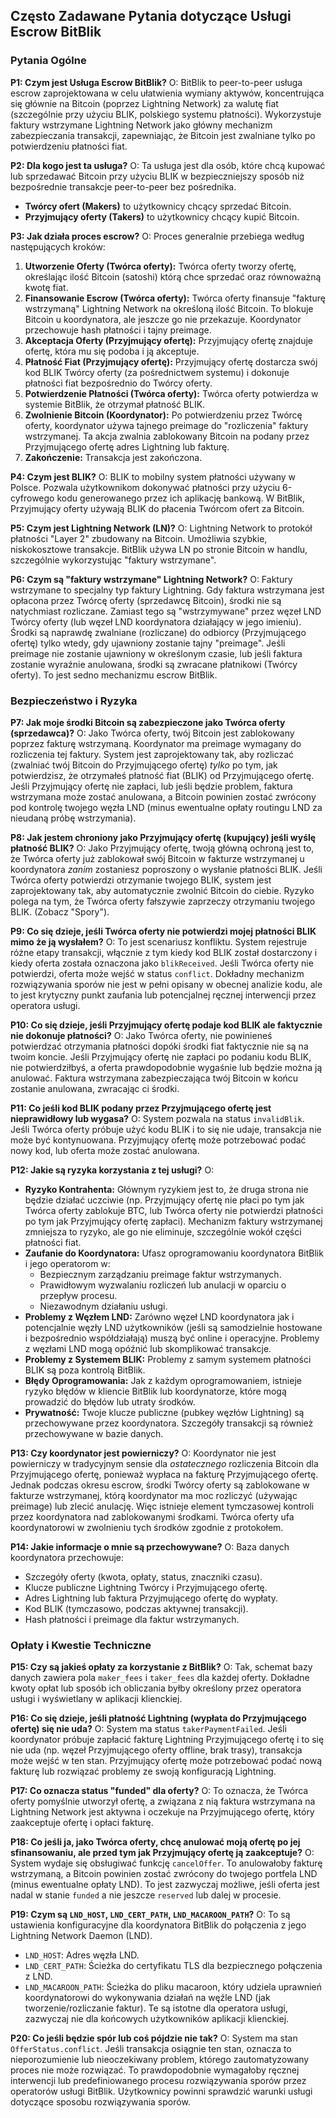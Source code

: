 ## Często Zadawane Pytania dotyczące Usługi Escrow BitBlik

### Pytania Ogólne

**P1: Czym jest Usługa Escrow BitBlik?**
O: BitBlik to peer-to-peer usługa escrow zaprojektowana w celu ułatwienia wymiany aktywów, koncentrująca się głównie na Bitcoin (poprzez Lightning Network) za walutę fiat (szczególnie przy użyciu BLIK, polskiego systemu płatności). Wykorzystuje faktury wstrzymane Lightning Network jako główny mechanizm zabezpieczania transakcji, zapewniając, że Bitcoin jest zwalniane tylko po potwierdzeniu płatności fiat.

**P2: Dla kogo jest ta usługa?**
O: Ta usługa jest dla osób, które chcą kupować lub sprzedawać Bitcoin przy użyciu BLIK w bezpieczniejszy sposób niż bezpośrednie transakcje peer-to-peer bez pośrednika.
*   **Twórcy ofert (Makers)** to użytkownicy chcący sprzedać Bitcoin.
*   **Przyjmujący oferty (Takers)** to użytkownicy chcący kupić Bitcoin.

**P3: Jak działa proces escrow?**
O: Proces generalnie przebiega według następujących kroków:
1.  **Utworzenie Oferty (Twórca oferty):** Twórca oferty tworzy ofertę, określając ilość Bitcoin (satoshi) którą chce sprzedać oraz równoważną kwotę fiat.
2.  **Finansowanie Escrow (Twórca oferty):** Twórca oferty finansuje "fakturę wstrzymaną" Lightning Network na określoną ilość Bitcoin. To blokuje Bitcoin u koordynatora, ale jeszcze go nie przekazuje. Koordynator przechowuje hash płatności i tajny preimage.
3.  **Akceptacja Oferty (Przyjmujący ofertę):** Przyjmujący ofertę znajduje ofertę, która mu się podoba i ją akceptuje.
4.  **Płatność Fiat (Przyjmujący ofertę):** Przyjmujący ofertę dostarcza swój kod BLIK Twórcy oferty (za pośrednictwem systemu) i dokonuje płatności fiat bezpośrednio do Twórcy oferty.
5.  **Potwierdzenie Płatności (Twórca oferty):** Twórca oferty potwierdza w systemie BitBlik, że otrzymał płatność BLIK.
6.  **Zwolnienie Bitcoin (Koordynator):** Po potwierdzeniu przez Twórcę oferty, koordynator używa tajnego preimage do "rozliczenia" faktury wstrzymanej. Ta akcja zwalnia zablokowany Bitcoin na podany przez Przyjmującego ofertę adres Lightning lub fakturę.
7.  **Zakończenie:** Transakcja jest zakończona.

**P4: Czym jest BLIK?**
O: BLIK to mobilny system płatności używany w Polsce. Pozwala użytkownikom dokonywać płatności przy użyciu 6-cyfrowego kodu generowanego przez ich aplikację bankową. W BitBlik, Przyjmujący oferty używają BLIK do płacenia Twórcom ofert za Bitcoin.

**P5: Czym jest Lightning Network (LN)?**
O: Lightning Network to protokół płatności "Layer 2" zbudowany na Bitcoin. Umożliwia szybkie, niskokosztowe transakcje. BitBlik używa LN po stronie Bitcoin w handlu, szczególnie wykorzystując "faktury wstrzymane".

**P6: Czym są "faktury wstrzymane" Lightning Network?**
O: Faktury wstrzymane to specjalny typ faktury Lightning. Gdy faktura wstrzymana jest opłacona przez Twórcę oferty (sprzedawcę Bitcoin), środki nie są natychmiast rozliczane. Zamiast tego są "wstrzymywane" przez węzeł LND Twórcy oferty (lub węzeł LND koordynatora działający w jego imieniu). Środki są naprawdę zwalniane (rozliczane) do odbiorcy (Przyjmującego ofertę) tylko wtedy, gdy ujawniony zostanie tajny "preimage". Jeśli preimage nie zostanie ujawniony w określonym czasie, lub jeśli faktura zostanie wyraźnie anulowana, środki są zwracane płatnikowi (Twórcy oferty). To jest sedno mechanizmu escrow BitBlik.

### Bezpieczeństwo i Ryzyka

**P7: Jak moje środki Bitcoin są zabezpieczone jako Twórca oferty (sprzedawca)?**
O: Jako Twórca oferty, twój Bitcoin jest zablokowany poprzez fakturę wstrzymaną. Koordynator ma preimage wymagany do rozliczenia tej faktury. System jest zaprojektowany tak, aby rozliczać (zwalniać twój Bitcoin do Przyjmującego ofertę) *tylko* po tym, jak potwierdzisz, że otrzymałeś płatność fiat (BLIK) od Przyjmującego ofertę. Jeśli Przyjmujący ofertę nie zapłaci, lub jeśli będzie problem, faktura wstrzymana może zostać anulowana, a Bitcoin powinien zostać zwrócony pod kontrolę twojego węzła LND (minus ewentualne opłaty routingu LND za nieudaną próbę wstrzymania).

**P8: Jak jestem chroniony jako Przyjmujący ofertę (kupujący) jeśli wyślę płatność BLIK?**
O: Jako Przyjmujący ofertę, twoją główną ochroną jest to, że Twórca oferty już zablokował swój Bitcoin w fakturze wstrzymanej u koordynatora *zanim* zostaniesz poproszony o wysłanie płatności BLIK. Jeśli Twórca oferty potwierdzi otrzymanie twojego BLIK, system jest zaprojektowany tak, aby automatycznie zwolnić Bitcoin do ciebie. Ryzyko polega na tym, że Twórca oferty fałszywie zaprzeczy otrzymaniu twojego BLIK. (Zobacz "Spory").

**P9: Co się dzieje, jeśli Twórca oferty nie potwierdzi mojej płatności BLIK mimo że ją wysłałem?**
O: To jest scenariusz konfliktu. System rejestruje różne etapy transakcji, włącznie z tym kiedy kod BLIK został dostarczony i kiedy oferta została oznaczona jako `blikReceived`. Jeśli Twórca oferty nie potwierdzi, oferta może wejść w status `conflict`. Dokładny mechanizm rozwiązywania sporów nie jest w pełni opisany w obecnej analizie kodu, ale to jest krytyczny punkt zaufania lub potencjalnej ręcznej interwencji przez operatora usługi.

**P10: Co się dzieje, jeśli Przyjmujący ofertę podaje kod BLIK ale faktycznie nie dokonuje płatności?**
O: Jako Twórca oferty, nie powinieneś potwierdzać otrzymania płatności dopóki środki fiat faktycznie nie są na twoim koncie. Jeśli Przyjmujący ofertę nie zapłaci po podaniu kodu BLIK, nie potwierdziłbyś, a oferta prawdopodobnie wygaśnie lub będzie można ją anulować. Faktura wstrzymana zabezpieczająca twój Bitcoin w końcu zostanie anulowana, zwracając ci środki.

**P11: Co jeśli kod BLIK podany przez Przyjmującego ofertę jest nieprawidłowy lub wygasa?**
O: System pozwala na status `invalidBlik`. Jeśli Twórca oferty próbuje użyć kodu BLIK i to się nie udaje, transakcja nie może być kontynuowana. Przyjmujący ofertę może potrzebować podać nowy kod, lub oferta może zostać anulowana.

**P12: Jakie są ryzyka korzystania z tej usługi?**
O:
*   **Ryzyko Kontrahenta:** Głównym ryzykiem jest to, że druga strona nie będzie działać uczciwie (np. Przyjmujący ofertę nie płaci po tym jak Twórca oferty zablokuje BTC, lub Twórca oferty nie potwierdzi płatności po tym jak Przyjmujący ofertę zapłaci). Mechanizm faktury wstrzymanej zmniejsza to ryzyko, ale go nie eliminuje, szczególnie wokół części płatności fiat.
*   **Zaufanie do Koordynatora:** Ufasz oprogramowaniu koordynatora BitBlik i jego operatorom w:
    *   Bezpiecznym zarządzaniu preimage faktur wstrzymanych.
    *   Prawidłowym wyzwalaniu rozliczeń lub anulacji w oparciu o przepływ procesu.
    *   Niezawodnym działaniu usługi.
*   **Problemy z Węzłem LND:** Zarówno węzeł LND koordynatora jak i potencjalnie węzły LND użytkowników (jeśli są samodzielnie hostowane i bezpośrednio współdziałają) muszą być online i operacyjne. Problemy z węzłami LND mogą opóźnić lub skomplikować transakcje.
*   **Problemy z Systemem BLIK:** Problemy z samym systemem płatności BLIK są poza kontrolą BitBlik.
*   **Błędy Oprogramowania:** Jak z każdym oprogramowaniem, istnieje ryzyko błędów w kliencie BitBlik lub koordynatorze, które mogą prowadzić do błędów lub utraty środków.
*   **Prywatność:** Twoje klucze publiczne (pubkey węzłów Lightning) są przechowywane przez koordynatora. Szczegóły transakcji są również przechowywane w bazie danych.

**P13: Czy koordynator jest powierniczy?**
O: Koordynator nie jest powierniczy w tradycyjnym sensie dla *ostatecznego* rozliczenia Bitcoin dla Przyjmującego ofertę, ponieważ wypłaca na fakturę Przyjmującego ofertę. Jednak podczas okresu escrow, środki Twórcy oferty są zablokowane w fakturze wstrzymanej, którą koordynator ma moc rozliczyć (używając preimage) lub zlecić anulację. Więc istnieje element tymczasowej kontroli przez koordynatora nad zablokowanymi środkami. Twórca oferty ufa koordynatorowi w zwolnieniu tych środków zgodnie z protokołem.

**P14: Jakie informacje o mnie są przechowywane?**
O: Baza danych koordynatora przechowuje:
*   Szczegóły oferty (kwota, opłaty, status, znaczniki czasu).
*   Klucze publiczne Lightning Twórcy i Przyjmującego ofertę.
*   Adres Lightning lub faktura Przyjmującego ofertę do wypłaty.
*   Kod BLIK (tymczasowo, podczas aktywnej transakcji).
*   Hash płatności i preimage dla faktur wstrzymanych.

### Opłaty i Kwestie Techniczne

**P15: Czy są jakieś opłaty za korzystanie z BitBlik?**
O: Tak, schemat bazy danych zawiera pola `maker_fees` i `taker_fees` dla każdej oferty. Dokładne kwoty opłat lub sposób ich obliczania byłby określony przez operatora usługi i wyświetlany w aplikacji klienckiej.

**P16: Co się dzieje, jeśli płatność Lightning (wypłata do Przyjmującego ofertę) się nie uda?**
O: System ma status `takerPaymentFailed`. Jeśli koordynator próbuje zapłacić fakturę Lightning Przyjmującego ofertę i to się nie uda (np. węzeł Przyjmującego oferty offline, brak trasy), transakcja może wejść w ten stan. Przyjmujący ofertę może potrzebować podać nową fakturę lub rozwiązać problemy ze swoją konfiguracją Lightning.

**P17: Co oznacza status "funded" dla oferty?**
O: To oznacza, że Twórca oferty pomyślnie utworzył ofertę, a związana z nią faktura wstrzymana na Lightning Network jest aktywna i oczekuje na Przyjmującego ofertę, który zaakceptuje ofertę i opłaci fakturę.

**P18: Co jeśli ja, jako Twórca oferty, chcę anulować moją ofertę po jej sfinansowaniu, ale przed tym jak Przyjmujący ofertę ją zaakceptuje?**
O: System wydaje się obsługiwać funkcję `cancelOffer`. To anulowałoby fakturę wstrzymaną, a Bitcoin powinien zostać zwrócony do twojego portfela LND (minus ewentualne opłaty LND). To jest zazwyczaj możliwe, jeśli oferta jest nadal w stanie `funded` a nie jeszcze `reserved` lub dalej w procesie.

**P19: Czym są `LND_HOST`, `LND_CERT_PATH`, `LND_MACAROON_PATH`?**
O: To są ustawienia konfiguracyjne dla koordynatora BitBlik do połączenia z jego Lightning Network Daemon (LND).
*   `LND_HOST`: Adres węzła LND.
*   `LND_CERT_PATH`: Ścieżka do certyfikatu TLS dla bezpiecznego połączenia z LND.
*   `LND_MACAROON_PATH`: Ścieżka do pliku macaroon, który udziela uprawnień koordynatorowi do wykonywania działań na węźle LND (jak tworzenie/rozliczanie faktur).
    Te są istotne dla operatora usługi, zazwyczaj nie dla końcowych użytkowników aplikacji klienckiej.

**P20: Co jeśli będzie spór lub coś pójdzie nie tak?**
O: System ma stan `OfferStatus.conflict`. Jeśli transakcja osiągnie ten stan, oznacza to nieporozumienie lub nieoczekiwany problem, którego zautomatyzowany proces nie może rozwiązać. To prawdopodobnie wymagałoby ręcznej interwencji lub predefiniowanego procesu rozwiązywania sporów przez operatorów usługi BitBlik. Użytkownicy powinni sprawdzić warunki usługi dotyczące sposobu rozwiązywania sporów.